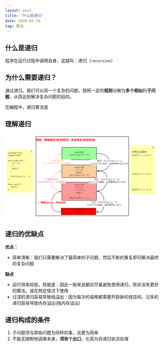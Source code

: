 ```yaml
---
layout: post
title: "什么是递归"
date: 2020-05-24
tag: 算法
---
```

## 什么是递归
程序在运行过程中调用自身，这就叫：递归（`recursion`）

## 为什么需要递归？
通过递归，我们可以将一个复杂的问题，按照一定的**规则**分解为**多个相似**的**子问题**，从而达到解决复杂问题的目的。

在编程中，递归算法是

## 理解递归

![递归调用-golang为例](/images/article/data-structure-demo-golang-recursive.png)

## 递归的优缺点
**优点：**
- 简单清晰：我们只需要解决了最简单的子问题，然后不断的重复即可解决最终的复杂问题

**缺点**
- 运行效率较低，性能差：因此一般来说都应尽量避免使用递归，除非没有更好的算法，或在特定情况下使用
- 过深的递归容易导致栈溢出：因为每次的调用都需要开辟新的栈空间，过多的递归容易导致内存溢出(栈内存溢出)

## 递归构成的条件
1. 子问题须与原始问题为同样的事，且更为简单
2. 不能无限制地调用本身，**须有个出口**，化简为非递归状况处理